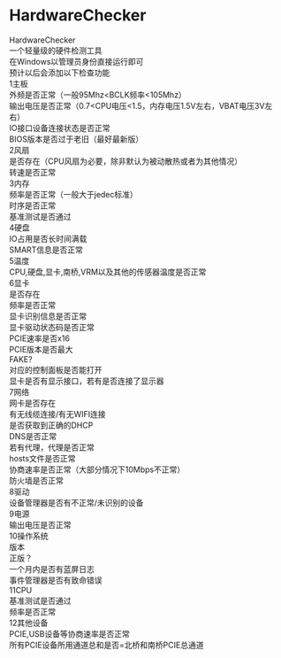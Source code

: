 # HardwareChecker
HardwareChecker  
一个轻量级的硬件检测工具  
在Windows以管理员身份直接运行即可  
预计以后会添加以下检查功能  
1主板  
 外频是否正常（一般95Mhz<BCLK频率<105Mhz）  
 输出电压是否正常（0.7<CPU电压<1.5，内存电压1.5V左右，VBAT电压3V左右）  
 IO接口设备连接状态是否正常  
 BIOS版本是否过于老旧（最好最新版）  
2风扇  
 是否存在（CPU风扇为必要，除非默认为被动散热或者为其他情况）  
 转速是否正常  
3内存  
 频率是否正常（一般大于jedec标准）  
 时序是否正常  
 基准测试是否通过  
4硬盘  
 IO占用是否长时间满载  
 SMART信息是否正常  
5温度  
 CPU,硬盘,显卡,南桥,VRM以及其他的传感器温度是否正常  
6显卡  
 是否存在  
 频率是否正常  
 显卡识别信息是否正常  
 显卡驱动状态码是否正常  
 PCIE速率是否x16  
 PCIE版本是否最大  
 FAKE?  
 对应的控制面板是否能打开  
 显卡是否有显示接口，若有是否连接了显示器  
7网络  
 网卡是否存在  
 有无线缆连接/有无WIFI连接  
 是否获取到正确的DHCP  
 DNS是否正常  
 若有代理，代理是否正常  
 hosts文件是否正常  
 协商速率是否正常（大部分情况下10Mbps不正常）  
 防火墙是否正常  
8驱动  
 设备管理器是否有不正常/未识别的设备  
9电源  
 输出电压是否正常  
10操作系统  
 版本  
 正版？  
 一个月内是否有蓝屏日志  
 事件管理器是否有致命错误  
11CPU  
 基准测试是否通过  
 频率是否正常  
12其他设备  
 PCIE,USB设备等协商速率是否正常  
 所有PCIE设备所用通道总和是否=北桥和南桥PCIE总通道  
